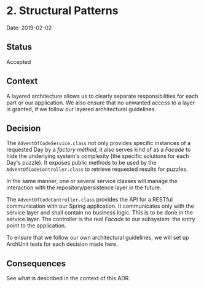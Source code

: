 # 2. Structural Patterns

Date: 2019-02-02

## Status

Accepted

## Context

A layered architecture allows us to clearly separate responsibilities for each part or our application. We also ensure that no unwanted access to a layer is granted, if we follow our layered architectural guidelines. 

## Decision

The `AdventOfCodeService.class` not only provides specific instances of a requested Day by a _factory method_, it also serves kind of as a _Facade_ to hide the underlying system's complexity (the specific solutions for each Day's puzzle). It exposes public methods to be used by the `AdventOfCodeController.class` to retrieve requested results for puzzles.

In the same manner, one or several service classes will manage the interaction with the repository/persistence layer in the future.

The `AdventOfCodeController.class` provides the API for a RESTful communication with our Spring application. It communicates only with the service layer and shall contain no business logic. This is to be done in the service layer. The controller is the real _Facade_ to our subsystem: the entry point to the application.

To ensure that we follow our own architectural guidelines, we will set up ArchUnit tests for each decision made here.

## Consequences

See what is described in the context of this ADR.
